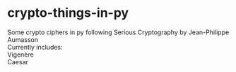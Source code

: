 # crypto-things-in-py
Some crypto ciphers in py following Serious Cryptography by Jean-Philippe Aumasson  
Currently includes:  
Vigenère  
Caesar  
